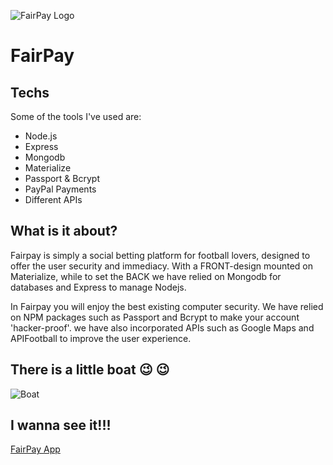 ![FairPay Logo](http://res.cloudinary.com/dlmrvaeyh/image/upload/c_scale,w_293/v1525384930/burning-red-logo.png)
# FairPay

## Techs

Some of the tools I've used are:

- Node.js
- Express
- Mongodb
- Materialize
- Passport & Bcrypt
- PayPal Payments
- Different APIs

## What is it about?

Fairpay is simply a social betting platform for football lovers, designed to offer the user security and immediacy. With a FRONT-design mounted on Materialize, while to set the BACK we have relied on Mongodb for databases and Express to manage Nodejs.

In Fairpay you will enjoy the best existing computer security. We have relied on NPM packages such as Passport and Bcrypt to make your account 'hacker-proof'. we have also incorporated APIs such as Google Maps and APIFootball to improve the user experience.

## There is a little boat :wink: :wink:

  ![Boat](http://res.cloudinary.com/dlmrvaeyh/image/upload/v1525385990/boat.png)
  
## I wanna see it!!!

[FairPay App](http://fair-pay.herokuapp.com/)
